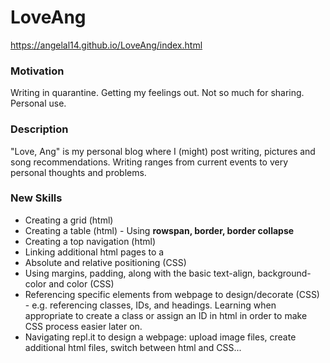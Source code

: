 # LoveAng

https://angelal14.github.io/LoveAng/index.html

### Motivation
Writing in quarantine. Getting my feelings out. Not so much for sharing. Personal use.

### Description
"Love, Ang" is my personal blog where I (might) post writing, pictures and song recommendations. Writing ranges from current events to very personal thoughts and problems.

### New Skills
- Creating a grid (html)
- Creating a table (html) - Using **rowspan, border, border collapse**
- Creating a top navigation (html)
- Linking additional html pages to a <div></div>
- Absolute and relative positioning (CSS)
- Using margins, padding, along with the basic text-align, background-color and color (CSS)
- Referencing specific elements from webpage to design/decorate (CSS) - e.g. referencing classes, IDs, and headings. Learning when appropriate to create a class or assign an ID in html in order to make CSS process easier later on.
- Navigating repl.it to design a webpage: upload image files, create additional html files, switch between html and CSS... 

